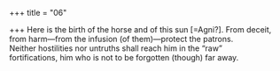 +++
title = "06"

+++
Here is the birth of the horse and of this sun [=Agni?]. From deceit,  from harm—from the infusion (of them)—protect the patrons.  
Neither hostilities nor untruths shall reach him in the “raw”  
fortifications, him who is not to be forgotten (though) far away.  